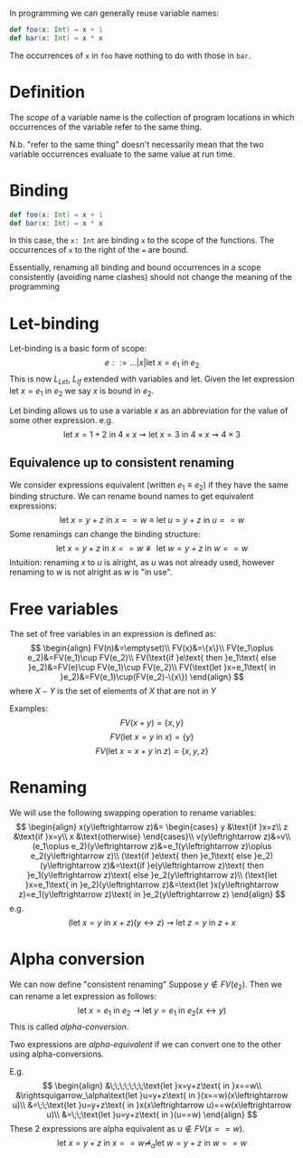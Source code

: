 In programming we can generally reuse variable names:
```scala
def foo(x: Int) = x + 1
def bar(x: Int) = x * x
```
The occurrences of `x` in `foo` have nothing to do with those in `bar`.

# Definition
The *scope* of a variable name is the collection of program locations in which occurrences of the variable refer to the same thing.

N.b. "refer to the same thing" doesn't necessarily mean that the two variable occurrences evaluate to the same value at run time.

# Binding
```scala
def foo(x: Int) = x + 1
def bar(x: Int) = x * x
```
In this case, the `x: Int` are binding `x` to the scope of the functions. The occurrences of `x` to the right of the `=` are bound.

Essentially, renaming all binding and bound occurrences in a scope consistently (avoiding name clashes) should not change the meaning of the programming

# Let-binding
Let-binding is a basic form of scope:
$$
e::=...|x|\text{let }x=e_1\text{ in }e_2
$$
This is now $L_{Let}$, $L_{If}$ extended with variables and $\text{let}$.
Given the let expression $\text{let }x=e_1\text{ in }e_2$ we say $x$ is bound in $e_2$.

Let binding allows us to use a variable $x$ as an abbreviation for the value of some other expression.
e.g. 
$$
\text{let }x=1+2\text{ in }4\times x\rightsquigarrow\text{let }x=3\text{ in }4\times x\rightsquigarrow4\times 3
$$
## Equivalence up to consistent renaming
We consider expressions equivalent (written $e_1\equiv e_2$) if they have the same binding structure.
We can rename bound names to get equivalent expressions:
$$
\text{let }x=y+z\text{ in }x==w\equiv\text{let }u=y+z\text{ in }u==w
$$
Some renamings can change the binding structure:
$$
\text{let }x=y+z\text{ in }x==w\not\equiv\text{let }w=y+z\text{ in }w==w
$$
Intuition: renaming $x$ to $u$ is alright, as $u$ was not already used, however renaming to $w$ is not alright as $w$ is "in use".

# Free variables
The set of free variables in an expression is defined as:
$$
\begin{align}
FV(n)&=\emptyset)\\
FV(x)&=\{x\}\\
FV(e_1\oplus e_2)&=FV(e_1)\cup FV(e_2)\\
FV(\text{if }e\text{ then }e_1\text{ else }e_2)&=FV(e)\cup FV(e_1)\cup FV(e_2)\\
FV(\text{let }x=e_1\text{ in }e_2)&=FV(e_1)\cup(FV(e_2)-\{x\})
\end{align}
$$
where $X-Y$ is the set of elements of $X$ that are not in $Y$

Examples:
$$
FV(x+y) = \{x,y\}
$$
$$
FV(\text{let }x=y\text{ in }x) = \{y\}
$$
$$
FV(\text{let }x=x+y\text{ in }z) = \{x,y,z\}
$$
# Renaming
We will use the following swapping operation to rename variables:
$$
\begin{align}
x(y\leftrightarrow z)&=
\begin{cases}
	y &\text{if }x=z\\
	z &\text{if }x=y\\
	x &\text{otherwise}
\end{cases}\\
v(y\leftrightarrow z)&=v\\
(e_1\oplus e_2)(y\leftrightarrow z)&=e_1(y\leftrightarrow z)\oplus e_2(y\leftrightarrow z)\\
(\text{if }e\text{ then }e_1\text{ else }e_2)(y\leftrightarrow z)&=\text{if }e(y\leftrightarrow z)\text{ then }e_1(y\leftrightarrow z)\text{ else }e_2(y\leftrightarrow z)\\
(\text{let }x=e_1\text{ in }e_2)(y\leftrightarrow z)&=\text{let }x(y\leftrightarrow z)=e_1(y\leftrightarrow z)\text{ in }e_2(y\leftrightarrow z)
\end{align}
$$
e.g.
$$
(\text{let }x=y\text{ in }x+z)(y\leftrightarrow z)\rightsquigarrow\text{let }z=y\text{ in }z+x
$$
# Alpha conversion
We can now define "consistent renaming"
Suppose $y\notin FV(e_2)$. Then we can rename a let expression as follows:
$$
\text{let }x=e_1\text{ in }e_2\rightsquigarrow\text{let }y=e_1\text{ in }e_2(x\leftrightarrow y)
$$
This is called *alpha-conversion*.

Two expressions are *alpha-equivalent* if we can convert one to the other using alpha-conversions.

E.g.
$$
\begin{align}
&\;\;\;\;\;\;\;\text{let }x=y+z\text{ in }x==w\\
&\rightsquigarrow_\alpha\text{let }u=y+z\text{ in }(x==w)(x\leftrightarrow u)\\
&=\;\;\text{let }u=y+z\text{ in }x(x\leftrightarrow u)==w(x\leftrightarrow u)\\
&=\;\;\text{let }u=y+z\text{ in }(u==w)
\end{align}
$$
These 2 expressions are alpha equivalent as $u\not\in FV(x==w)$.
$$
\text{let }x=y+z\text{ in }x==w \not\rightsquigarrow_\alpha\text{let }w=y+z\text{ in }w==w
$$
